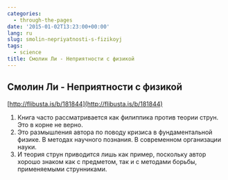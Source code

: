 ```yaml
---
categories:
  - through-the-pages
date: '2015-01-02T13:23:00+00:00'
lang: ru
slug: smolin-nepriyatnosti-s-fizikoyj
tags:
  - science
title: Смолин Ли - Неприятности с физикой
---
```





## Смолин Ли - Неприятности с физикой

[http://flibusta.is/b/181844](http://flibusta.is/b/181844)  

1.  Книга часто рассматривается как филиппика против теории струн. Это в корне не верно.
2.  Это размышления автора по поводу кризиса в фундаментальной физике. В методах научного познания. В современном организации науки.
3.  И теория струн приводится лишь как пример, поскольку автор хорошо знаком как с предметом, так и с методами борьбы, применяемыми струнниками.
